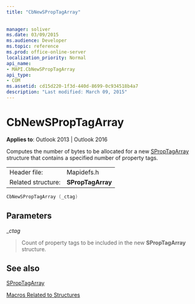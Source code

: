 ```yaml
---
title: "CbNewSPropTagArray"
 
 
manager: soliver
ms.date: 03/09/2015
ms.audience: Developer
ms.topic: reference
ms.prod: office-online-server
localization_priority: Normal
api_name:
- MAPI.CbNewSPropTagArray
api_type:
- COM
ms.assetid: cd15d220-1f3d-440d-8699-0c934518b4a7
description: "Last modified: March 09, 2015"
---
```


# CbNewSPropTagArray

  
  
**Applies to**: Outlook 2013 | Outlook 2016 
  
Computes the number of bytes to be allocated for a new [SPropTagArray](sproptagarray.md) structure that contains a specified number of property tags. 
  
|||
|:-----|:-----|
|Header file:  <br/> |Mapidefs.h  <br/> |
|Related structure:  <br/> |**SPropTagArray** <br/> |
   
```cpp
CbNewSPropTagArray (_ctag)
```

## Parameters

 __ctag_
  
> Count of property tags to be included in the new **SPropTagArray** structure. 
    
## See also



[SPropTagArray](sproptagarray.md)


[Macros Related to Structures](macros-related-to-structures.md)

